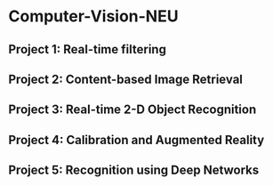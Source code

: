 # Computer-Vision-NEU

## Project 1: Real-time filtering

## Project 2: Content-based Image Retrieval

## Project 3: Real-time 2-D Object Recognition

## Project 4: Calibration and Augmented Reality

## Project 5: Recognition using Deep Networks
